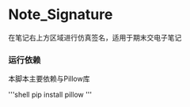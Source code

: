 # Note_Signature
在笔记右上方区域进行仿真签名，适用于期末交电子笔记

### 运行依赖
本脚本主要依赖与Pillow库

'''shell
pip install pillow
'''
